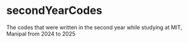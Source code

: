 # secondYearCodes
 The codes that were written in the second year while studying at MIT, Manipal from 2024 to 2025
